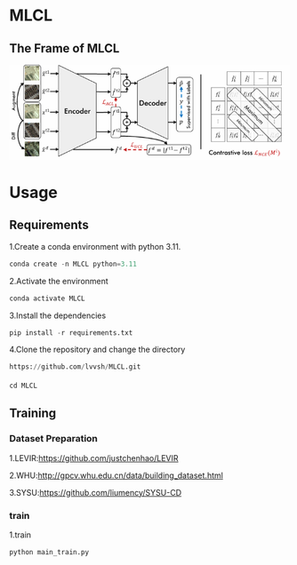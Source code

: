 # MLCL

## The Frame of MLCL
![](https://github.com/lvvsh/MLCL/blob/main/Frame.png)

# Usage
## Requirements

1.Create a conda environment with python 3.11.

```python
conda create -n MLCL python=3.11
```

2.Activate the environment

```python
conda activate MLCL
````

3.Install the dependencies

```python
pip install -r requirements.txt
```

4.Clone the repository and change the directory

```python
https://github.com/lvvsh/MLCL.git

cd MLCL
```
## Training

### Dataset Preparation

1.LEVIR:https://github.com/justchenhao/LEVIR

2.WHU:http://gpcv.whu.edu.cn/data/building_dataset.html

3.SYSU:https://github.com/liumency/SYSU-CD

### train

1.train
```python
python main_train.py
```


